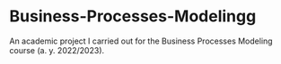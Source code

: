 # Business-Processes-Modelingg
An academic project I carried out for the Business Processes Modeling course (a. y. 2022/2023).
